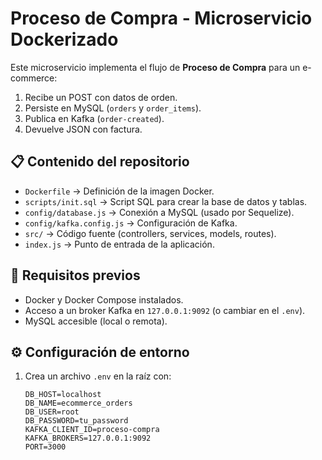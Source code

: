 # Proceso de Compra - Microservicio Dockerizado

Este microservicio implementa el flujo de **Proceso de Compra** para un e-commerce:
1. Recibe un POST con datos de orden.
2. Persiste en MySQL (`orders` y `order_items`).
3. Publica en Kafka (`order-created`).
4. Devuelve JSON con factura.

## 📋 Contenido del repositorio

- `Dockerfile`             → Definición de la imagen Docker.
- `scripts/init.sql`       → Script SQL para crear la base de datos y tablas.
- `config/database.js`     → Conexión a MySQL (usado por Sequelize).
- `config/kafka.config.js` → Configuración de Kafka.
- `src/`                  → Código fuente (controllers, services, models, routes).
- `index.js`              → Punto de entrada de la aplicación.

## 🔧 Requisitos previos

- Docker y Docker Compose instalados.
- Acceso a un broker Kafka en `127.0.0.1:9092` (o cambiar en el `.env`).
- MySQL accesible (local o remota).

## ⚙️ Configuración de entorno

1. Crea un archivo `.env` en la raíz con:
   ```env
   DB_HOST=localhost
   DB_NAME=ecommerce_orders
   DB_USER=root
   DB_PASSWORD=tu_password
   KAFKA_CLIENT_ID=proceso-compra
   KAFKA_BROKERS=127.0.0.1:9092
   PORT=3000